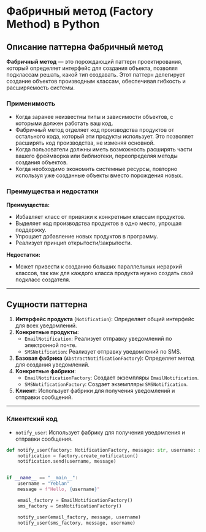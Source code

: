 # Фабричный метод (Factory Method) в Python

## Описание паттерна Фабричный метод

**Фабричный метод** — это порождающий паттерн проектирования, который определяет интерфейс для создания объекта, позволяя подклассам решать, какой тип создавать. Этот паттерн делегирует создание объектов производным классам, обеспечивая гибкость и расширяемость системы.

### Применимость

- Когда заранее неизвестны типы и зависимости объектов, с которыми должен работать ваш код.
- Фабричный метод отделяет код производства продуктов от остального кода, который эти продукты использует. Это позволяет расширять код производства, не изменяя основной.
- Когда пользователи должны иметь возможность расширять части вашего фреймворка или библиотеки, переопределяя методы создания объектов.
- Когда необходимо экономить системные ресурсы, повторно используя уже созданные объекты вместо порождения новых.

### Преимущества и недостатки

**Преимущества:**
- Избавляет класс от привязки к конкретным классам продуктов.
- Выделяет код производства продуктов в одно место, упрощая поддержку.
- Упрощает добавление новых продуктов в программу.
- Реализует принцип открытости/закрытости.

**Недостатки:**
- Может привести к созданию больших параллельных иерархий классов, так как для каждого класса продукта нужно создать свой подкласс создателя.

---

## Сущности паттерна

1. **Интерфейс продукта** (`Notification`): Определяет общий интерфейс для всех уведомлений.
2. **Конкретные продукты**:
   - `EmailNotification`: Реализует отправку уведомлений по электронной почте.
   - `SMSNotification`: Реализует отправку уведомлений по SMS.
3. **Базовая фабрика** (`AbstractNotificationFactory`): Определяет метод для создания уведомлений.
4. **Конкретные фабрики**:
   - `EmailNotificationFactory`: Создает экземпляры `EmailNotification`.
   - `SMSNotificationFactory`: Создает экземпляры `SMSNotification`.
5. **Клиент**: Использует фабрики для получения уведомлений и отправки сообщений.

---


### Клиентский код

- `notify_user`: Использует фабрику для получения уведомления и отправки сообщения.

```python
def notify_user(factory: NotificationFactory, message: str, username: str) -> None:
    notification = factory.create_notification()
    notification.send(username, message)


if __name__ == "__main__":
    username = "Yeblan"
    message = f"Hello, {username}"

    email_factory = EmailNotificationFactory()
    sms_factory = SmsNotificationFactory()

    notify_user(email_factory, message, username)
    notify_user(sms_factory, message, username)

```